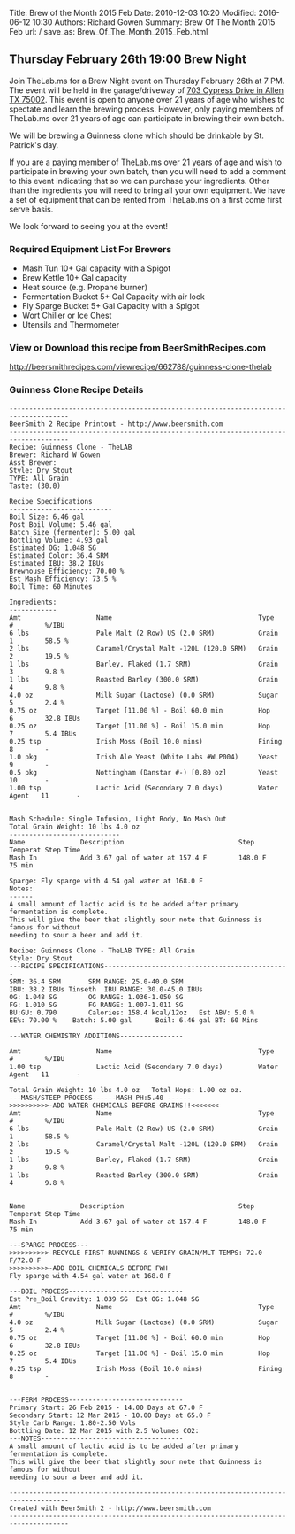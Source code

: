 Title: Brew of the Month 2015 Feb
Date: 2010-12-03 10:20
Modified: 2016-06-12 10:30
Authors: Richard Gowen
Summary: Brew Of The Month 2015 Feb
url: /
save_as: Brew_Of_The_Month_2015_Feb.html

Thursday February 26th 19:00 Brew Night
---------------------------------------

Join TheLab.ms for a Brew Night event on Thursday February 26th at 7 PM.
The event will be held in the garage/driveway of [703 Cypress Drive in
Allen TX 75002](https://goo.gl/maps/l7MTr). This event is open to anyone
over 21 years of age who wishes to spectate and learn the brewing
process. However, only paying members of TheLab.ms over 21 years of age
can participate in brewing their own batch.

We will be brewing a Guinness clone which should be drinkable by St.
Patrick's day.

If you are a paying member of TheLab.ms over 21 years of age and wish to
participate in brewing your own batch, then you will need to add a
comment to this event indicating that so we can purchase your
ingredients. Other than the ingredients you will need to bring all your
own equipment. We have a set of equipment that can be rented from
TheLab.ms on a first come first serve basis.

We look forward to seeing you at the event!

### Required Equipment List For Brewers

-   Mash Tun 10+ Gal capacity with a Spigot
-   Brew Kettle 10+ Gal capacity
-   Heat source (e.g. Propane burner)
-   Fermentation Bucket 5+ Gal Capacity with air lock
-   Fly Sparge Bucket 5+ Gal Capacity with a Spigot
-   Wort Chiller or Ice Chest
-   Utensils and Thermometer

### View or Download this recipe from BeerSmithRecipes.com

[<http://beersmithrecipes.com/viewrecipe/662788/guinness-clone-thelab>](http://beersmithrecipes.com/viewrecipe/662788/guinness-clone-thelab)

### Guinness Clone Recipe Details

    -------------------------------------------------------------------------------------
    BeerSmith 2 Recipe Printout - http://www.beersmith.com
    -------------------------------------------------------------------------------------
    Recipe: Guinness Clone - TheLAB
    Brewer: Richard W Gowen
    Asst Brewer: 
    Style: Dry Stout
    TYPE: All Grain
    Taste: (30.0) 

    Recipe Specifications
    --------------------------
    Boil Size: 6.46 gal
    Post Boil Volume: 5.46 gal
    Batch Size (fermenter): 5.00 gal   
    Bottling Volume: 4.93 gal
    Estimated OG: 1.048 SG
    Estimated Color: 36.4 SRM
    Estimated IBU: 38.2 IBUs
    Brewhouse Efficiency: 70.00 %
    Est Mash Efficiency: 73.5 %
    Boil Time: 60 Minutes

    Ingredients:
    ------------
    Amt                   Name                                     Type          #        %/IBU         
    6 lbs                 Pale Malt (2 Row) US (2.0 SRM)           Grain         1        58.5 %        
    2 lbs                 Caramel/Crystal Malt -120L (120.0 SRM)   Grain         2        19.5 %        
    1 lbs                 Barley, Flaked (1.7 SRM)                 Grain         3        9.8 %         
    1 lbs                 Roasted Barley (300.0 SRM)               Grain         4        9.8 %         
    4.0 oz                Milk Sugar (Lactose) (0.0 SRM)           Sugar         5        2.4 %         
    0.75 oz               Target [11.00 %] - Boil 60.0 min         Hop           6        32.8 IBUs     
    0.25 oz               Target [11.00 %] - Boil 15.0 min         Hop           7        5.4 IBUs      
    0.25 tsp              Irish Moss (Boil 10.0 mins)              Fining        8        -             
    1.0 pkg               Irish Ale Yeast (White Labs #WLP004)     Yeast         9        -             
    0.5 pkg               Nottingham (Danstar #-) [0.80 oz]        Yeast         10       -             
    1.00 tsp              Lactic Acid (Secondary 7.0 days)         Water Agent   11       -             


    Mash Schedule: Single Infusion, Light Body, No Mash Out
    Total Grain Weight: 10 lbs 4.0 oz
    ----------------------------
    Name              Description                             Step Temperat Step Time     
    Mash In           Add 3.67 gal of water at 157.4 F        148.0 F       75 min        

    Sparge: Fly sparge with 4.54 gal water at 168.0 F
    Notes:
    ------
    A small amount of lactic acid is to be added after primary fermentation is complete.  
    This will give the beer that slightly sour note that Guinness is famous for without 
    needing to sour a beer and add it.

    Recipe: Guinness Clone - TheLAB TYPE: All Grain
    Style: Dry Stout
    ---RECIPE SPECIFICATIONS-----------------------------------------------
    SRM: 36.4 SRM       SRM RANGE: 25.0-40.0 SRM
    IBU: 38.2 IBUs Tinseth  IBU RANGE: 30.0-45.0 IBUs
    OG: 1.048 SG        OG RANGE: 1.036-1.050 SG
    FG: 1.010 SG        FG RANGE: 1.007-1.011 SG
    BU:GU: 0.790        Calories: 158.4 kcal/12oz   Est ABV: 5.0 %      
    EE%: 70.00 %    Batch: 5.00 gal      Boil: 6.46 gal BT: 60 Mins

    ---WATER CHEMISTRY ADDITIONS----------------

    Amt                   Name                                     Type          #        %/IBU         
    1.00 tsp              Lactic Acid (Secondary 7.0 days)         Water Agent   11       -             

    Total Grain Weight: 10 lbs 4.0 oz   Total Hops: 1.00 oz oz.
    ---MASH/STEEP PROCESS------MASH PH:5.40 ------
    >>>>>>>>>>-ADD WATER CHEMICALS BEFORE GRAINS!!<<<<<<<
    Amt                   Name                                     Type          #        %/IBU         
    6 lbs                 Pale Malt (2 Row) US (2.0 SRM)           Grain         1        58.5 %        
    2 lbs                 Caramel/Crystal Malt -120L (120.0 SRM)   Grain         2        19.5 %        
    1 lbs                 Barley, Flaked (1.7 SRM)                 Grain         3        9.8 %         
    1 lbs                 Roasted Barley (300.0 SRM)               Grain         4        9.8 %         


    Name              Description                             Step Temperat Step Time     
    Mash In           Add 3.67 gal of water at 157.4 F        148.0 F       75 min        

    ---SPARGE PROCESS---
    >>>>>>>>>>-RECYCLE FIRST RUNNINGS & VERIFY GRAIN/MLT TEMPS: 72.0 F/72.0 F
    >>>>>>>>>>-ADD BOIL CHEMICALS BEFORE FWH
    Fly sparge with 4.54 gal water at 168.0 F

    ---BOIL PROCESS-----------------------------
    Est Pre_Boil Gravity: 1.039 SG  Est OG: 1.048 SG
    Amt                   Name                                     Type          #        %/IBU         
    4.0 oz                Milk Sugar (Lactose) (0.0 SRM)           Sugar         5        2.4 %         
    0.75 oz               Target [11.00 %] - Boil 60.0 min         Hop           6        32.8 IBUs     
    0.25 oz               Target [11.00 %] - Boil 15.0 min         Hop           7        5.4 IBUs      
    0.25 tsp              Irish Moss (Boil 10.0 mins)              Fining        8        -             


    ---FERM PROCESS-----------------------------
    Primary Start: 26 Feb 2015 - 14.00 Days at 67.0 F
    Secondary Start: 12 Mar 2015 - 10.00 Days at 65.0 F
    Style Carb Range: 1.80-2.50 Vols
    Bottling Date: 12 Mar 2015 with 2.5 Volumes CO2: 
    ---NOTES------------------------------------
    A small amount of lactic acid is to be added after primary fermentation is complete.  
    This will give the beer that slightly sour note that Guinness is famous for without 
    needing to sour a beer and add it.

    -------------------------------------------------------------------------------------
    Created with BeerSmith 2 - http://www.beersmith.com
    -------------------------------------------------------------------------------------
